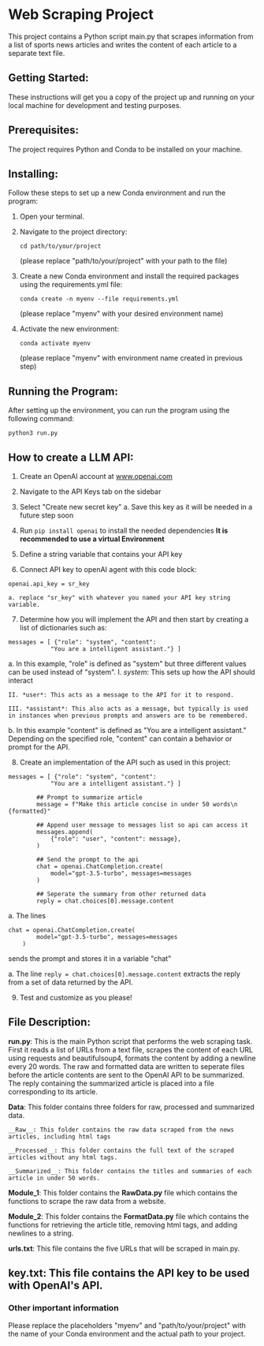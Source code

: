 # Web Scraping Project  
This project contains a Python script main.py that scrapes information from a list of sports news articles and writes the content of each article to a separate text file.


## Getting Started:  
These instructions will get you a copy of the project up and running on your local machine for development and testing purposes.


## Prerequisites:  
The project requires Python and Conda to be installed on your machine.


## Installing:  
Follow these steps to set up a new Conda environment and run the program:

1. Open your terminal.

2. Navigate to the project directory:  
    ```
    cd path/to/your/project
    ```
    (please replace "path/to/your/project" with your path to the file)

3. Create a new Conda environment and install the required packages using the requirements.yml file:  
    ```
    conda create -n myenv --file requirements.yml
    ```
    (please replace "myenv" with your desired environment name)

4. Activate the new environment:  
    ```
    conda activate myenv
    ```
    (please replace "myenv" with environment name created in previous step)


## Running the Program:
After setting up the environment, you can run the program using the following command:  
```
python3 run.py
```

## How to create a LLM API:
1. Create an OpenAI account at www.openai.com

2. Navigate to the API Keys tab on the sidebar

3. Select "Create new secret key"
    a. Save this key as it will be needed in a future step soon

4. Run `pip install openai` to install the needed dependencies __It is recommended to use a virtual Environment__

5. Define a string variable that contains your API key

6. Connect API key to openAI agent with this code block:
```
openai.api_key = sr_key
```
    
    a. replace "sr_key" with whatever you named your API key string variable.

7. Determine how you will implement the API and then start by creating a list of dictionaries such as:
```
messages = [ {"role": "system", "content": 
			"You are a intelligent assistant."} ] 
```
    
a. In this example, "role" is defined as "system" but three different values can be used instead of "system".
    I. *system*: This sets up how the API should interact
    
    II. *user*: This acts as a message to the API for it to respond.

    III. *assistant*: This also acts as a message, but typically is used in instances when previous prompts and answers are to be remembered.

b. In this example "content" is defined as "You are a intelligent assistant." Depending on the specified role, "content" can contain a behavior or prompt for the API.

8. Create an implementation of the API such as used in this project:
```
messages = [ {"role": "system", "content": 
			"You are a intelligent assistant."} ] 
        
        ## Prompt to summarize article
        message = f"Make this article concise in under 50 words\n {formatted}" 
        
        ## Append user message to messages list so api can access it
        messages.append( 
            {"role": "user", "content": message}, 
        ) 

        ## Send the prompt to the api
        chat = openai.ChatCompletion.create( 
            model="gpt-3.5-turbo", messages=messages 
        ) 

        ## Seperate the summary from other returned data
        reply = chat.choices[0].message.content 
```
    
a. The lines 

```
chat = openai.ChatCompletion.create( 
        model="gpt-3.5-turbo", messages=messages 
    ) 
```

sends the prompt and stores it in a variable "chat"

a. The line `reply = chat.choices[0].message.content` extracts the reply from a set of data returned by the API.

9. Test and customize as you please!

## File Description:  
__run.py__: This is the main Python script that performs the web scraping task. First it reads a list of URLs from a text file, scrapes the content of each URL using requests and beautifulsoup4, formats the content by adding a newline every 20 words. The raw and formatted data are written to seperate files before the article contents are sent to the OpenAI API to be summarized. The reply containing the summarized article is placed into a file corresponding to its article. 

__Data__: This folder contains three folders for raw, processed and summarized data.

    __Raw__: This folder contains the raw data scraped from the news articles, including html tags

    __Processed__: This folder contains the full text of the scraped articles without any html tags.

    __Summarized__: This folder contains the titles and summaries of each article in under 50 words.

__Module_1__: This folder contains the __RawData.py__ file which contains the functions to scrape the raw data from a website.

__Module_2__: This folder contains the __FormatData.py__ file which contains the functions for retrieving the article title, removing html tags, and adding newlines to a string.

__urls.txt__: This file contains the five URLs that will be scraped in main.py.

__key.txt__: This file contains the API key to be used with OpenAI's API.
------------------------------------------------------------------------------------------------------------

### Other important information
Please replace the placeholders "myenv" and "path/to/your/project" with the name of your Conda environment and the actual path to your project.

